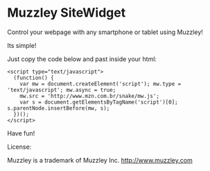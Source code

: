 Muzzley SiteWidget
==================

Control your webpage with any smartphone or tablet using Muzzley!


Its simple!

Just copy the code below and past inside your html:

```
<script type="text/javascript">
  (function() {
    var mw = document.createElement('script'); mw.type = 'text/javascript'; mw.async = true;
    mw.src = 'http://www.mzn.com.br/snake/mw.js';
    var s = document.getElementsByTagName('script')[0]; s.parentNode.insertBefore(mw, s);
  })();
</script>
```


Have fun!

License:

Muzzley is a trademark of Muzzley Inc. http://www.muzzley.com

